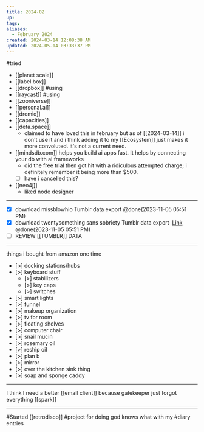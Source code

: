 ```yaml
---
title: 2024-02
up: 
tags: 
aliases:
  - February 2024
created: 2024-03-14 12:08:38 AM
updated: 2024-05-14 03:33:37 PM
---
```

#tried
- [[planet scale]]
- [[label box]]
- [[dropbox]] #using 
- [[raycast]] #using
- [[zooniverse]]
- [[personal.ai]]
- [[dremio]]
- [[capacities]]
- [[deta.space]] 
	- claimed to have loved this in february but as of [[2024-03-14]] i don't use it and i think adding it to my [[Ecosystem]] just makes it more convoluted. it's not a current need. 
- [[mindsdb.com]] helps you build ai apps fast. It helps by connecting your db with ai frameworks 
	- did the free trial then got hit with a ridiculous attempted charge; i definitely remember it being more than $500. 
	- [ ] have i cancelled this? 
- [[neo4j]]
	- liked node designer 
---
* [x] download missblowhio Tumblr data export @done(2023-11-05 05:51 PM)
* [x] download twentysomething sans sobriety Tumblr data export  [Link]([https://s3zipper.srvcs.tumblr.com/2193874f7bee3f7e6eeecdb4f00cabe41050ca2423eb81b1f3bc09c36e79f336?X-Amz-Content-Sha256=UNSIGNED-PAYLOAD&X-Amz-Algorithm=AWS4-HMAC-SHA256&X-Amz-Credential=AKIAICFIX2GJ6ICPQIQQ%2F20231105%2Fus-east-1%2Fs3%2Faws4_request&X-Amz-Date=20231105T223820Z&X-Amz-SignedHeaders=host&X-Amz-Expires=518400&X-Amz-Signature=1686b095b27cc1a23d7646ad30348e33966aebd7b12207cc596e662e05d70123](https://s3zipper.srvcs.tumblr.com/2193874f7bee3f7e6eeecdb4f00cabe41050ca2423eb81b1f3bc09c36e79f336?X-Amz-Content-Sha256=UNSIGNED-PAYLOAD&X-Amz-Algorithm=AWS4-HMAC-SHA256&X-Amz-Credential=AKIAICFIX2GJ6ICPQIQQ%2F20231105%2Fus-east-1%2Fs3%2Faws4_request&X-Amz-Date=20231105T223820Z&X-Amz-SignedHeaders=host&X-Amz-Expires=518400&X-Amz-Signature=1686b095b27cc1a23d7646ad30348e33966aebd7b12207cc596e662e05d70123)) @done(2023-11-05 05:51 PM)
* [ ] REVIEW [[TUMBLR]] DATA
---
things i bought from amazon one time
* [>] docking stations/hubs 
* [>] keyboard stuff
	* [>] stabilizers 
	* [>] key caps 
	* [>] switches 
* [>] smart lights 
* [>] funnel
* [>] makeup organization 
* [>] tv for room 
* [>] floating shelves 
* [>] computer chair 
* [>] snail mucin 
* [>] rosemary oil 
* [>] reship oil 
* [>] plan b 
* [>] mirror 
* [>] over the kitchen sink thing 
* [>] soap and sponge caddy 
---
I think I need a better [[email client]] because gatekeeper just forgot everything [[spark]]

---
#Started [[retrodisco]] #project for doing god knows what with my #diary entries 